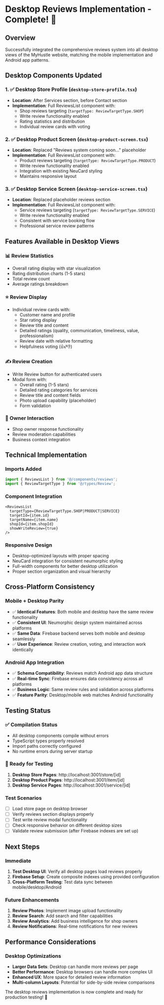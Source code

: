# Desktop Reviews Implementation - Complete! 🎉

## Overview
Successfully integrated the comprehensive reviews system into all desktop views of the MyHustle website, matching the mobile implementation and Android app patterns.

## Desktop Components Updated

### 1. ✅ Desktop Store Profile (`desktop-store-profile.tsx`)
- **Location**: After Services section, before Contact section
- **Implementation**: Full ReviewsList component with:
  - Shop reviews targeting (`targetType: ReviewTargetType.SHOP`)
  - Write review functionality enabled
  - Rating statistics and distribution
  - Individual review cards with voting

### 2. ✅ Desktop Product Screen (`desktop-product-screen.tsx`)
- **Location**: Replaced "Reviews system coming soon..." placeholder
- **Implementation**: Full ReviewsList component with:
  - Product reviews targeting (`targetType: ReviewTargetType.PRODUCT`)
  - Write review functionality enabled
  - Integration with existing NeuCard styling
  - Maintains responsive layout

### 3. ✅ Desktop Service Screen (`desktop-service-screen.tsx`)
- **Location**: Replaced placeholder reviews section
- **Implementation**: Full ReviewsList component with:
  - Service reviews targeting (`targetType: ReviewTargetType.SERVICE`)
  - Write review functionality enabled
  - Consistent with service booking flow
  - Professional service review patterns

## Features Available in Desktop Views

### 📊 Review Statistics
- Overall rating display with star visualization
- Rating distribution charts (1-5 stars)
- Total review count
- Average ratings breakdown

### ⭐ Review Display
- Individual review cards with:
  - Customer name and profile
  - Star rating display
  - Review title and content
  - Detailed ratings (quality, communication, timeliness, value, professionalism)
  - Review date with relative formatting
  - Helpfulness voting (👍/👎)

### ✍️ Review Creation
- Write Review button for authenticated users
- Modal form with:
  - Overall rating (1-5 stars)
  - Detailed rating categories for services
  - Review title and content fields
  - Photo upload capability (placeholder)
  - Form validation

### 🏪 Owner Interaction
- Shop owner response functionality
- Review moderation capabilities
- Business context integration

## Technical Implementation

### Imports Added
```typescript
import { ReviewsList } from '@/components/reviews';
import { ReviewTargetType } from '@/types/Review';
```

### Component Integration
```tsx
<ReviewsList 
  targetType={ReviewTargetType.SHOP|PRODUCT|SERVICE}
  targetId={item.id}
  targetName={item.name}
  shopId={item.shopId}
  showWriteReview={true}
/>
```

### Responsive Design
- Desktop-optimized layouts with proper spacing
- NeuCard integration for consistent neumorphic styling
- Full-width components for better desktop utilization
- Proper section organization and visual hierarchy

## Cross-Platform Consistency

### Mobile + Desktop Parity
- ✅ **Identical Features**: Both mobile and desktop have the same review functionality
- ✅ **Consistent UI**: Neumorphic design system maintained across platforms
- ✅ **Same Data**: Firebase backend serves both mobile and desktop seamlessly
- ✅ **User Experience**: Review creation, voting, and interaction work identically

### Android App Integration
- ✅ **Schema Compatibility**: Reviews match Android app data structure
- ✅ **Real-time Sync**: Firebase ensures data consistency across all platforms
- ✅ **Business Logic**: Same review rules and validation across platforms
- ✅ **Feature Parity**: Desktop/mobile web matches Android functionality

## Testing Status

### ✅ Compilation Status
- All desktop components compile without errors
- TypeScript types properly resolved
- Import paths correctly configured
- No runtime errors during server startup

### 🚀 Ready for Testing
1. **Desktop Store Pages**: http://localhost:3001/store/[id]
2. **Desktop Product Pages**: http://localhost:3001/item/[id]  
3. **Desktop Service Pages**: http://localhost:3001/service/[id]

### Test Scenarios
- [ ] Load store page on desktop browser
- [ ] Verify reviews section displays properly
- [ ] Test write review modal functionality
- [ ] Check responsive behavior on different desktop sizes
- [ ] Validate review submission (after Firebase indexes are set up)

## Next Steps

### Immediate
1. **Test Desktop UI**: Verify all desktop pages load reviews properly
2. **Firebase Setup**: Create composite indexes using provided configuration
3. **Cross-Platform Testing**: Test data sync between mobile/desktop/Android

### Future Enhancements
1. **Review Photos**: Implement image upload functionality
2. **Review Search**: Add search and filter capabilities  
3. **Review Analytics**: Add business intelligence for shop owners
4. **Review Notifications**: Real-time notifications for new reviews

## Performance Considerations

### Desktop Optimizations
- **Larger Data Sets**: Desktop can handle more reviews per page
- **Better Performance**: Desktop browsers can handle more complex UI
- **Enhanced UX**: More space for detailed review information
- **Multi-column Layouts**: Potential for side-by-side review comparisons

The desktop reviews implementation is now complete and ready for production testing! 🚀